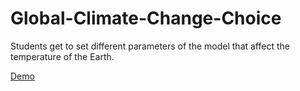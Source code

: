 # Global-Climate-Change-Choice
Students get to set different parameters of the model that affect the temperature of the Earth.

[Demo](https://wise.berkeley.edu/project/23880)
